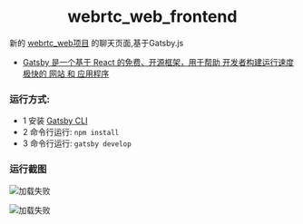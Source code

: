 <h1 align="center">
  webrtc_web_frontend
</h1>

新的 [webrtc_web项目](https://github.com/rxf113/webrtc_web) 的聊天页面,基于Gatsby.js

- [Gatsby 是一个基于 React 的免费、开源框架，用于帮助 开发者构建运行速度极快的 网站 和 应用程序](https://www.gatsbyjs.cn/)

### 运行方式:
- 1 安装 [Gatsby CLI](https://www.gatsbyjs.cn/docs/quick-start)
- 2 命令行运行: ```npm install```
- 3 命令行运行: ```gatsby develop```

### 运行截图

![加载失败](https://rxf113.xyz/static/video-one.png)


![加载失败](https://rxf113.xyz/static/video-two.png)